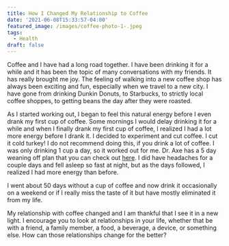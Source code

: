 ```yaml
---
title: How I Changed My Relationship to Coffee
date: '2021-06-08T15:33:57-04:00'
featured_image: /images/coffee-photo-1-.jpeg
tags:
  - Health
draft: false
---
```

Coffee and I have had a long road together. I have been drinking it for a while and it has been the topic of many conversations with my friends. It has really brought me joy. The feeling of walking into a new coffee shop has always been exciting and fun, especially when we travel to a new city. I have gone from drinking Dunkin Donuts, to Starbucks, to strictly local coffee shoppes, to getting beans the day after they were roasted. 

As I started working out, I began to feel this natural energy before I even drank my first cup of coffee. Some mornings I would delay drinking it for a while and when I finally drank my first cup of coffee, I realized I had a lot more energy before I drank it. I decided to experiment and cut coffee. I cut it cold turkey! I do not recommend doing this, if you drink a lot of coffee. I was only drinking 1 cup a day, so it worked out for me. Dr. Axe has a 5 day weaning off plan that you can check out [here](https://draxe.com/health/coffee-detox/). I did have headaches for a couple days and fell asleep so fast at night, but as the days followed, I realized I had more energy than before. 

I went about 50 days without a cup of coffee and now drink it occasionally on a weekend or if I really miss the taste of it but have mostly eliminated it from my life.

My relationship with coffee changed and I am thankful that I see it in a new light. I encourage you to look at relationships in your life, whether that be with a friend, a family member, a food, a beverage, a device, or something else. How can those relationships change for the better?
